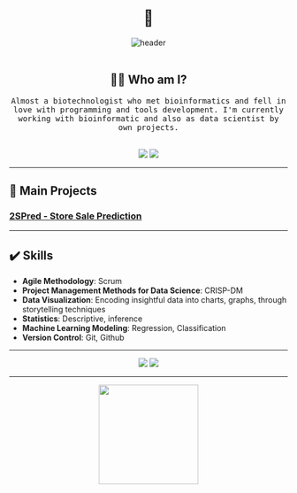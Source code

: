  <h1 align="center"> 👋 </h1>
<div align="center">
  <img src="Jean.gif" alt="header"/>
</div>
&nbsp;
<h2 align="center"> 👨‍💻 Who am I?</h2>
<p align="center">
  <samp>Almost a biotechnologist who met bioinformatics and fell in love with programming and tools development.  I'm currently working with bioinformatic and also as data scientist by own projects.
  </samp>
  <br> <br>
 <p align="center">
 <a href="https://www.linkedin.com/in/jean-rodrigues/" target="_blank"><img src="https://img.shields.io/badge/-LinkedIn-%230077B5?style=for-the-badge&logo=linkedin&logoColor=white" target="_blank"></a> 
    <a href = "mailto:eujean.ros@gmail.com"><img src="https://img.shields.io/badge/-Gmail-%23333?style=for-the-badge&logo=gmail&logoColor=white" target="_blank"></a>
</p>

---
  <h2 align="left"> 📑 Main Projects </h2>

### [2SPred - Store Sale Prediction](https://github.com/mejanros/s2Pred)
---
<h2 align="left"> ✔️ Skills</h2>

- **Agile Methodology**: Scrum
- **Project Management Methods for Data Science**: CRISP-DM
- **Data Visualization**: Encoding insightful data into charts, graphs, through storytelling techniques
- **Statistics**: Descriptive, inference
- **Machine Learning Modeling**: Regression, Classification
- **Version Control**: Git, Github


---

 <p align="center">
 <a href="https://www.linkedin.com/in/jean-rodrigues/" target="_blank"><img src="https://img.shields.io/badge/-LinkedIn-%230077B5?style=for-the-badge&logo=linkedin&logoColor=white" target="_blank"></a> 
    <a href = "mailto:eujean.ros@gmail.com"><img src="https://img.shields.io/badge/-Gmail-%23333?style=for-the-badge&logo=gmail&logoColor=white" target="_blank"></a>
</p>

---
<div align="center">
  <a href="https://github.com/mejanros">
  
  <img height="180em" src="https://github-readme-stats.vercel.app/api/top-langs/?username=mejanros&layout=compact&langs_count=7&theme=dark"/>
</div>
  <img align="right" height="150" style="border-radius:50px;" 
</div>
